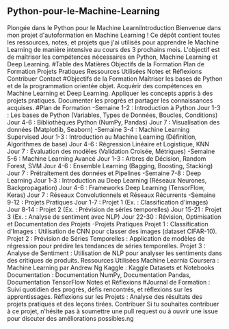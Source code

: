 ## Python-pour-le-Machine-Learning
Plongée dans le Python pour le Machine LearniIntroduction
Bienvenue dans mon projet d'autoformation en Machine Learning ! Ce dépôt contient toutes les ressources, notes, et projets que j'ai utilisés pour apprendre le Machine Learning de manière intensive au cours des 3 prochains mois. L'objectif est de maîtriser les compétences nécessaires en Python, Machine Learning et Deep Learning.
#Table des Matières
Objectifs de la Formation
Plan de Formation
Projets Pratiques
Ressources Utilisées
Notes et Réflexions
Contribuer
Contact
#Objectifs de la Formation
Maîtriser les bases de Python et de la programmation orientée objet.
Acquérir des compétences en Machine Learning et Deep Learning.
Appliquer les concepts appris à des projets pratiques.
Documenter les progrès et partager les connaissances acquises.
#Plan de Formation
-Semaine 1-2 : Introduction à Python
Jour 1-3 : Les bases de Python (Variables, Types de Données, Boucles, Conditions)
Jour 4-6 : Bibliothèques Python (NumPy, Pandas)
Jour 7 : Visualisation des données (Matplotlib, Seaborn)
-Semaine 3-4 : Machine Learning Supervised
Jour 1-3 : Introduction au Machine Learning (Définition, Algorithmes de base)
Jour 4-6 : Régression Linéaire et Logistique, KNN
Jour 7 : Évaluation des modèles (Validation Croisée, Métriques)
-Semaine 5-6 : Machine Learning Avancé
Jour 1-3 : Arbres de Décision, Random Forest, SVM
Jour 4-6 : Ensemble Learning (Bagging, Boosting, Stacking)
Jour 7 : Prétraitement des données et Pipelines
-Semaine 7-8 : Deep Learning
Jour 1-3 : Introduction au Deep Learning (Réseaux Neurones, Backpropagation)
Jour 4-6 : Frameworks Deep Learning (TensorFlow, Keras)
Jour 7 : Réseaux Convolutionnels et Réseaux Récurrents
-Semaine 9-12 : Projets Pratiques
Jour 1-7 : Projet 1 (Ex. : Classification d'images)
Jour 8-14 : Projet 2 (Ex. : Prévision de séries temporelles)
Jour 15-21 : Projet 3 (Ex. : Analyse de sentiment avec NLP)
Jour 22-30 : Révision, Optimisation et Documentation des Projets
-Projets Pratiques
Projet 1 : Classification d'Images : Utilisation de CNN pour classer des images (dataset CIFAR-10).
Projet 2 : Prévision de Séries Temporelles : Application de modèles de régression pour prédire les tendances de séries temporelles.
Projet 3 : Analyse de Sentiment : Utilisation de NLP pour analyser les sentiments dans des critiques de produits.
Ressources Utilisées
Machine Learnia 
Coursera : Machine Learning par Andrew Ng
Kaggle : Kaggle Datasets et Notebooks
Documentation : Documentation NumPy, Documentation Pandas, Documentation TensorFlow
Notes et Réflexions
#Journal de Formation :
Suivi quotidien des progrès, défis rencontrés, et réflexions sur les apprentissages.
Réflexions sur les Projets : Analyse des résultats des projets pratiques et des leçons tirées.
Contribuer
Si tu souhaites contribuer à ce projet, n'hésite pas à soumettre une pull request ou à ouvrir une issue pour discuter des améliorations possibles.ng

